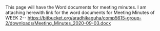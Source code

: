This page will have the Word documents for meeting minutes.
I am attaching herewith link for the word documents for Meeting Minutes of WEEK 2-- https://bitbucket.org/aradhikaguha/comp5615-group-2/downloads/Meeting_Minutes_2020-09-03.docx